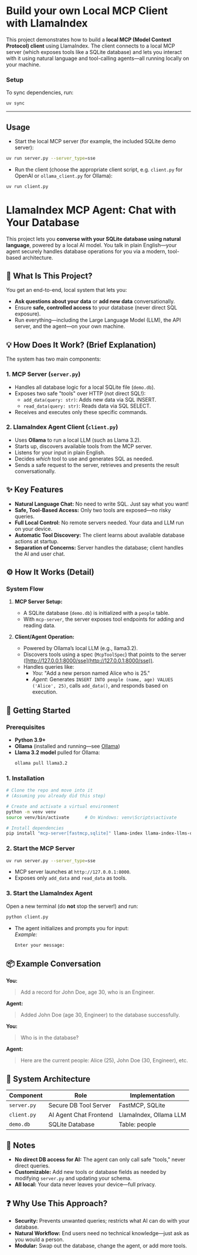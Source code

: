 # Build your own Local MCP Client with LlamaIndex

This project demonstrates how to build a **local MCP (Model Context Protocol) client** using LlamaIndex. The client connects to a local MCP server (which exposes tools like a SQLite database) and lets you interact with it using natural language and tool-calling agents—all running locally on your machine.


### Setup

To sync dependencies, run:

```sh
uv sync
```

---

## Usage

- Start the local MCP server (for example, the included SQLite demo server):

```sh
uv run server.py --server_type=sse
```

- Run the client (choose the appropriate client script, e.g. `client.py` for OpenAI or `ollama_client.py` for Ollama):

```sh
uv run client.py
```

# LlamaIndex MCP Agent: Chat with Your Database

This project lets you **converse with your SQLite database using natural language**, powered by a local AI model. You talk in plain English—your agent securely handles database operations for you via a modern, tool-based architecture.

## 🚦 What Is This Project?

You get an end-to-end, local system that lets you:
- **Ask questions about your data** or **add new data** conversationally.
- Ensure **safe, controlled access** to your database (never direct SQL exposure).
- Run everything—including the Large Language Model (LLM), the API server, and the agent—on your own machine.

## 💡 How Does It Work? (Brief Explanation)

The system has two main components:

### 1. **MCP Server (`server.py`)**
- Handles all database logic for a local SQLite file (`demo.db`).
- Exposes two safe "tools" over HTTP (not direct SQL!):
    - `add_data(query: str)`: Adds new data via SQL INSERT.
    - `read_data(query: str)`: Reads data via SQL SELECT.
- Receives and executes only these specific commands.

### 2. **LlamaIndex Agent Client (`client.py`)**
- Uses **Ollama** to run a local LLM (such as Llama 3.2).
- Starts up, discovers available tools from the MCP server.
- Listens for your input in plain English.
- Decides *which* tool to use and generates SQL as needed.
- Sends a safe request to the server, retrieves and presents the result conversationally.

## ✨ Key Features

- **Natural Language Chat:** No need to write SQL. Just say what you want!
- **Safe, Tool-Based Access:** Only two tools are exposed—no risky queries.
- **Full Local Control:** No remote servers needed. Your data and LLM run on your device.
- **Automatic Tool Discovery:** The client learns about available database actions at startup.
- **Separation of Concerns:** Server handles the database; client handles the AI and user chat.

## ⚙️ How It Works (Detail)

### System Flow

1. **MCP Server Setup:**
   - A SQLite database (`demo.db`) is initialized with a `people` table.
   - With `mcp-server`, the server exposes tool endpoints for adding and reading data.

2. **Client/Agent Operation:**
   - Powered by Ollama’s local LLM (e.g., llama3.2).
   - Discovers tools using a spec (`McpToolSpec`) that points to the server ([http://127.0.0.1:8000/sse](http://127.0.0.1:8000/sse)).
   - Handles queries like:
     - *You*: "Add a new person named Alice who is 25."
     - *Agent*: Generates `INSERT INTO people (name, age) VALUES ('Alice', 25)`, calls `add_data()`, and responds based on execution.

## 🚀 Getting Started

### Prerequisites

- **Python 3.9+**
- **Ollama** (installed and running—see [Ollama](https://ollama.com/))
- **Llama 3.2 model** pulled for Ollama:
    ```bash
    ollama pull llama3.2
    ```

### 1. Installation

```bash
# Clone the repo and move into it
# (Assuming you already did this step)

# Create and activate a virtual environment
python -m venv venv
source venv/bin/activate      # On Windows: venv\Scripts\activate

# Install dependencies
pip install "mcp-server[fastmcp,sqlite]" llama-index llama-index-llms-ollama nest-asyncio uv
```

### 2. Start the MCP Server

```bash
uv run server.py --server_type=sse
```

- MCP server launches at `http://127.0.0.1:8000`.
- Exposes only `add_data` and `read_data` as tools.

### 3. Start the LlamaIndex Agent

Open a new terminal (do **not** stop the server!) and run:

```bash
python client.py
```

- The agent initializes and prompts you for input:  
  *Example:*
  ```
  Enter your message:
  ```

## 📦 Example Conversation

**You:**  
> Add a record for John Doe, age 30, who is an Engineer.

**Agent:**  
> Added John Doe (age 30, Engineer) to the database successfully.

**You:**  
> Who is in the database?

**Agent:**  
> Here are the current people: Alice (25), John Doe (30, Engineer), etc.

## 🧩 System Architecture

| Component      | Role                           | Implementation            |
|----------------|-------------------------------|---------------------------|
| `server.py`    | Secure DB Tool Server          | FastMCP, SQLite           |
| `client.py`    | AI Agent Chat Frontend         | LlamaIndex, Ollama LLM    |
| `demo.db`      | SQLite Database                | Table: people             |

## 📝 Notes

- **No direct DB access for AI:** The agent can only call safe "tools," never direct queries.
- **Customizable:** Add new tools or database fields as needed by modifying `server.py` and updating your schema.
- **All local:** Your data never leaves your device—full privacy.

## ❓ Why Use This Approach?

- **Security:** Prevents unwanted queries; restricts what AI can do with your database.
- **Natural Workflow:** End users need no technical knowledge—just ask as you would a person.
- **Modular:** Swap out the database, change the agent, or add more tools.

